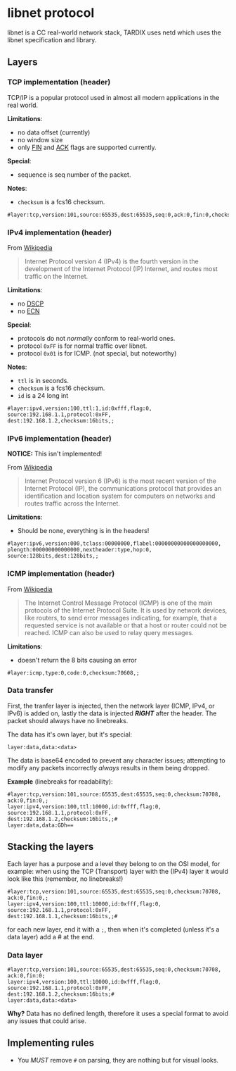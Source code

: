 # libnet protocol

libnet is a CC real-world network stack, TARDIX uses netd which uses the libnet
specification and library.

## Layers

### TCP implementation (header)

TCP/IP is a popular protocol used in almost all modern applications in the
real world.

**Limitations**:

  * no data offset (currently)
  * no window size
  * only [FIN]() and [ACK]() flags are supported currently.


**Special**:

  * sequence is seq number of the packet.

**Notes**:

  * `checksum` is a fcs16 checksum.

```
#layer:tcp,version:101,source:65535,dest:65535,seq:0,ack:0,fin:0,checksum:70708,;
```

### IPv4 implementation (header)

From [Wikipedia](https://en.wikipedia.org/wiki/IPv4)

> Internet Protocol version 4 (IPv4) is the fourth version in the development
of the Internet Protocol (IP) Internet, and routes most traffic on the Internet.

**Limitations**:

  * no [DSCP](https://en.wikipedia.org/wiki/IPv4#DSCP)
  * no [ECN](https://en.wikipedia.org/wiki/IPv4#ECN)

**Special**:

  * protocols do not *normally* conform to real-world ones.
  * protocol `0xFF` is for normal traffic over libnet.
  * protocol `0x01` is for ICMP. (not special, but noteworthy)

**Notes**:

  * `ttl` is in seconds.
  * `checksum` is a fcs16 checksum.
  * `id` is a 24 long int

```
#layer:ipv4,version:100,ttl:1,id:0xfff,flag:0,
source:192.168.1.1,protocol:0xFF,
dest:192.168.1.2,checksum:16bits,;
```

### IPv6 implementation (header)

**NOTICE:** This isn't implemented!

From [Wikipedia](https://en.wikipedia.org/wiki/IPv6)

> Internet Protocol version 6 (IPv6) is the most recent version of the
Internet Protocol (IP), the communications protocol that provides an
identification and location system for computers on networks and routes
traffic across the Internet.

**Limitations**:

  * Should be none, everything is in the headers!

```
#layer:ipv6,version:000,tclass:00000000,flabel:00000000000000000000,
plength:000000000000000,nextheader:type,hop:0,
source:128bits,dest:128bits,;
```

### ICMP implementation (header)

From [Wikipedia](https://en.wikipedia.org/wiki/Internet_Control_Message_Protocol)

> The Internet Control Message Protocol (ICMP) is one of the
main protocols of the Internet Protocol Suite. It is used by
network devices, like routers, to send error messages indicating,
for example, that a requested service is not available or that a
host or router could not be reached. ICMP can also be used to
relay query messages.

**Limitations**:

  * doesn't return the 8 bits causing an error

```
#layer:icmp,type:0,code:0,checksum:70608,;
```

### Data transfer

First, the tranfer layer is injected, then the network layer (ICMP, IPv4, or
IPv6) is added on, lastly the data is injected __*RIGHT*__ after the header. The
packet should always have no linebreaks.

The data has it's own layer, but it's special:

```
layer:data,data:<data>
```

The data is base64 encoded to prevent any character issues; attempting to modify
any packets incorrectly *always* results in them being dropped.

**Example** (linebreaks for readability):

```
#layer:tcp,version:101,source:65535,dest:65535,seq:0,checksum:70708,
ack:0,fin:0,;
layer:ipv4,version:100,ttl:10000,id:0xfff,flag:0,
source:192.168.1.1,protocol:0xFF,
dest:192.168.1.2,checksum:16bits,;#
layer:data,data:GDh==
```

## Stacking the layers

Each layer has a purpose and a level they belong to on the OSI model, for example:
when using the TCP (Transport) layer with the (IPv4) layer it would look like this
(remember, no linebreaks!)

```
#layer:tcp,version:101,source:65535,dest:65535,seq:0,checksum:70708,
ack:0,fin:0,;
layer:ipv4,version:100,ttl:10000,id:0xfff,flag:0,
source:192.168.1.1,protocol:0xFF,
dest:192.168.1.1,checksum:16bits,;#
```

for each new layer, end it with a `;`, then when it's completed (unless it's a
data layer) add a # at the end.


### Data layer

```
#layer:tcp,version:101,source:65535,dest:65535,seq:0,checksum:70708,
ack:0,fin:0;
layer:ipv4,version:100,ttl:10000,id:0xfff,flag:0,
source:192.168.1.1,protocol:0xFF,
dest:192.168.1.2,checksum:16bits;#
layer:data,data:<data>
```

**Why?** Data has no defined length, therefore it uses a special format to avoid
any issues that could arise.


## Implementing rules

* You *MUST* remove `#` on parsing, they are nothing but for visual looks.
